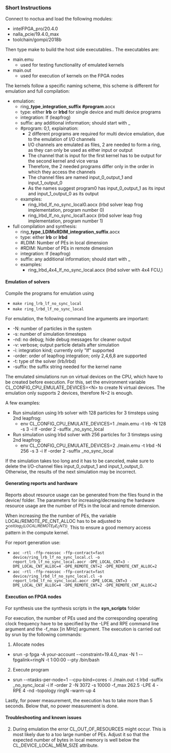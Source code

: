 ### Short Instructions

Connect to noctua and load the following modules: 
- intelFPGA_pro/20.4.0 
- nalla_pcie/19.4.0_max 
- toolchain/gompi/2018b  

Then type make to build the host side executables..
The executables are:
- main.emu
    - used for testing functionality of emulated kernels 
- main.out
    - used for execution of kernels on the FPGA nodes

The kernels follow a specific naming scheme, this scheme is different for emulation and full compilation:
- emulation:
    - ring\_**type**\_**integration**\_**suffix** **#program**.aocx
    - type: either **lrb** or **lrbd** for single device and multi device programs
    - integration: lf (leapfrog)
    - suffix: any additional information; should start with _
    - #program: 0,1, explaination:
        - 2 different programs are required for multi device emulation, due to the emulation of I/O channels
        - I/O channels are emulated as files, 2 are needed to form a ring, as they can only be used as either input or output
        - The channel that is input for the first kernel has to be output for the second kernel and vice versa
        - Therefore, the 2 needed programs differ only in the order in which they access the channels
        - The channel files are named input_0_output_1 and input_1_output_0
        - As the names suggest program0 has input_0_output_1 as its input and input_1_output_0 as its output
    - examples:
        - ring_lrbd_lf_no_sync_local0.aocx (lrbd solver leap frog implementation, program number 0)
        - ring_lrbd_lf_no_sync_local1.aocx (lrbd solver leap frog implementation, program number 1)
- full compilation and synthesis:
    - ring\_**type**\_**LDIMxRDIM**\_**integration**\_**suffix**.aocx
    - type: either **lrb** or **lrbd**
    - #LDIM: Number of PEs in local dimension
    - #RDIM: Number of PEs in remote dimension
    - integration: lf (leapfrog)
    - suffix: any additional information; should start with _
    - examples:
        - ring_lrbd_4x4_lf_no_sync_local.aocx (lrbd solver with 4x4 FCU,)

#### Emulation of solvers
Compile the programs for emulation using
- ```make ring_lrb_lf_no_sync_local```
- ```make ring_lrbd_lf_no_sync_local```

For emulation, the following command line arguments are important:
- -N: number of particles in the system
- -s: number of simulation timesteps
- -nd: no debug; hide debug messages for cleaner output
- -v: verbose; output particle details after simulation
- -i: integration kind; currently only "lf" supported
- -order: order of leapfrog integration; only 2,4,6,8 are supported
- -t: type of the solver (lrb/lrbd)
- -suffix: the suffix string needed for the kernel name

The emulated simulations run on virtual devices on the CPU, which have to be created before execution. For this, set the environment variable CL_CONFIG_CPU_EMULATE_DEVICES=\<N\> to create N virtual devices. The emulation only supports 2 devices, therefore N=2 is enough.

A few examples:  
- Run simulation using lrb solver with 128 particles for 3 timsteps using 2nd leapfrog:  
    - env CL_CONFIG_CPU_EMULATE_DEVICES=1 ./main.emu -t lrb -N 128 -s 3 -i lf -order 2 -suffix _no_sync_local
- Run simulation using lrbd solver with 256 particles for 3 timsteps using 2nd leapfrog:
    - env CL_CONFIG_CPU_EMULATE_DEVICES=2 ./main.emu -t lrbd -N 256 -s 3 -i lf -order 2 -suffix _no_sync_local

If the simulation takes too long and it has to be canceled, make sure to delete the I/O-channel files input_0_output_1 and input_1_output_0. Otherwise, the results of the next simulation may be incorrect.

#### Generating reports and hardware

Reports about resource usage can be generated from the files found in the device/ folder. The parameters for increasing/decreasing the hardware resource usage are the number of PEs in the local and remote dimension.

When increasing the the number of PEs, the variable LOCAL/REMOTE_PE_CNT_ALLOC has to be adjusted to $`2^{ceil(log_2(LOCAL/REMOTE_PE_CNT))}`$. This to ensure a good memory access pattern in the compute kernel.

For report generation use:  
- ```aoc -rtl -ffp-reassoc -ffp-contract=fast device/ring_lrb_lf_no_sync_local.cl -o report_lrb_lf_no_sync_local.aocr -DPE_LOCAL_CNT=3 -DPE_LOCAL_CNT_ALLOC=4 -DPE_REMOTE_CNT=2 -DPE_REMOTE_CNT_ALLOC=2```
- ```aoc -rtl -ffp-reassoc -ffp-contract=fast device/ring_lrbd_lf_no_sync_local.cl -o report_lrbd_lf_no_sync_local.aocr -DPE_LOCAL_CNT=3 -DPE_LOCAL_CNT_ALLOC=4 -DPE_REMOTE_CNT=2 -DPE_REMOTE_CNT_ALLOC=2```


#### Execution on FPGA nodes 
For synthesis use the synthesis scripts in the **syn_scripts** folder

For execution, the number of PEs used and the corresponding operating clock frequency have to be specified by the -LPE and RPE command line argument and the -f_max [in MHz] argument. The execution is carried out by srun by the following commands:

1. Allocate nodes
- srun -p fpga -A your-account --constraint=19.4.0_max -N 1 --fpgalink=ringN -t 1:00:00 --pty /bin/bash
2. Execute program
- srun --ntasks-per-node=1 --cpu-bind=cores -l ./main.out -t lrbd -suffix _no_sync_local -i lf -order 2 -N 3072 -s 10000 -f_max 262.5 -LPE 4 -RPE 4 -nd -topology ringN -warm-up 4

Lastly, for power measurement, the execution has to take more than 5 seconds. Below that, no power measurement is done.

#### Troubleshooting and known issues

2. During emulation the error CL_OUT_OF_RESOURCES might occur. This is most likely due to a too large number of PEs. Adjust it so that the expected number of bytes in local memory is well below the CL_DEVICE_LOCAL_MEM_SIZE attribute.
